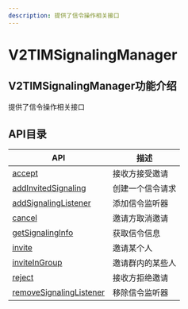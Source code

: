 ```yaml
---
description: 提供了信令操作相关接口
---
```


# V2TIMSignalingManager

## V2TIMSignalingManager功能介绍

提供了信令操作相关接口

## API目录

| API                                                                                   | 描述       |
| ------------------------------------------------------------------------------------- | -------- |
| [accept](../../api/v2timsignalingmanager/accept.md)                                   | 接收方接受邀请  |
| [addInvitedSignaling](../../api/v2timsignalingmanager/addinvitedsignaling.md)         | 创建一个信令请求 |
| [addSignalingListener](../../api/v2timsignalingmanager/addsignalinglistener.md)       | 添加信令监听器  |
| [cancel](../../api/v2timsignalingmanager/cancel.md)                                   | 邀请方取消邀请  |
| [getSignalingInfo](../../api/v2timsignalingmanager/getsignalinginfo.md)               | 获取信令信息   |
| [invite](../../api/v2timsignalingmanager/invite.md)                                   | 邀请某个人    |
| [inviteInGroup](../../api/v2timsignalingmanager/inviteingroup.md)                     | 邀请群内的某些人 |
| [reject](../../api/v2timsignalingmanager/reject.md)                                   | 接收方拒绝邀请  |
| [removeSignalingListener](../../api/v2timsignalingmanager/removesignalinglistener.md) | 移除信令监听器  |
